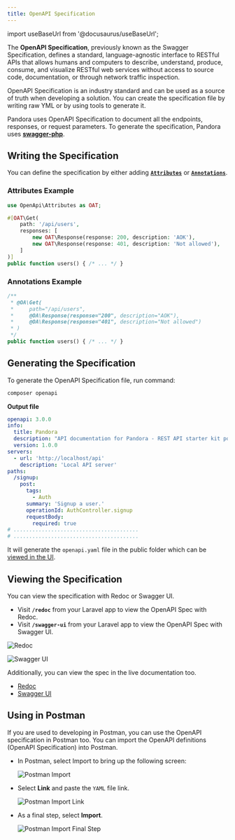 ```yaml
---
title: OpenAPI Specification
---
```


import useBaseUrl from '@docusaurus/useBaseUrl';

The **OpenAPI Specification**, previously known as the Swagger Specification, defines a standard, language-agnostic interface to RESTful APIs that allows humans and computers to describe, understand, produce, consume, and visualize RESTful web services without access to source code, documentation, or through network traffic inspection.

OpenAPI Specification is an industry standard and can be used as a source of truth when developing a solution. You can create the specification file by writing raw YML or by using tools to generate it.

Pandora uses OpenAPI Specification to document all the endpoints, responses, or request parameters. To generate the specification, Pandora uses **[swagger-php](https://github.com/zircote/swagger-php)**.

## Writing the Specification

You can define the specification by either adding **[`Attributes`](http://zircote.github.io/swagger-php/guide/attributes.html)** or **[`Annotations`](http://zircote.github.io/swagger-php/guide/annotations.html)**.

### Attributes Example

```php
use OpenApi\Attributes as OAT;

#[OAT\Get(
    path: '/api/users',
    responses: [
        new OAT\Response(response: 200, description: 'AOK'),
        new OAT\Response(response: 401, description: 'Not allowed'),
    ]
)]
public function users() { /* ... */ }
```

### Annotations Example

```php
/**
 * @OA\Get(
 *     path="/api/users",
 *     @OA\Response(response="200", description="AOK"),
 *     @OA\Response(response="401", description="Not allowed")
 * )
 */
public function users() { /* ... */ }
```

## Generating the Specification

To generate the OpenAPI Specification file, run command:

```sh
composer openapi
```

**Output file**

```yaml
openapi: 3.0.0
info:
  title: Pandora
  description: "API documentation for Pandora - REST API starter kit powered by Laravel, OpenAPI, Sanctum.\n\n- [GitHub](https://github.com/arifszn/pandora)\n- [MIT License](https://github.com/arifszn/pandora/blob/main/LICENSE)"
  version: 1.0.0
servers:
  - url: 'http://localhost/api'
    description: 'Local API server'
paths:
  /signup:
    post:
      tags:
        - Auth
      summary: 'Signup a user.'
      operationId: AuthController.signup
      requestBody:
        required: true
# ........................................
# ........................................
```

It will generate the `openapi.yaml` file in the public folder which can be [viewed in the UI](#viewing-the-specification).

## Viewing the Specification

You can view the specification with Redoc or Swagger UI.

- Visit **`/redoc`** from your Laravel app to view the OpenAPI Spec with Redoc.
- Visit **`/swagger-ui`** from your Laravel app to view the OpenAPI Spec with Swagger UI.

<p className="text--center">
  <img src={useBaseUrl('img/assets/redoc.png')} alt="Redoc" className="shadow--md"/>
</p>

<p className="text--center">
  <img src={useBaseUrl('img/assets/swagger-ui.png')} alt="Swagger UI" className="shadow--md"/>
</p>

Additionally, you can view the spec in the live documentation too.

- [Redoc](/docs/api-documentation/redoc)
- [Swagger UI](/docs/api-documentation/swagger-ui)

## Using in Postman

If you are used to developing in Postman, you can use the OpenAPI specification in Postman too. You can import the OpenAPI definitions (OpenAPI Specification) into Postman.

- In Postman, select Import to bring up the following screen:

    <p className="text--center">
        <img src={useBaseUrl('img/assets/postman-import.png')} alt="Postman Import" className="shadow--md"/>
    </p>

- Select **Link** and paste the `YAML` file link.

    <p className="text--center">
        <img src={useBaseUrl('img/assets/postman-import-link.png')} alt="Postman Import Link" className="shadow--md"/>
    </p>

- As a final step, select **Import**.

    <p className="text--center">
        <img src={useBaseUrl('img/assets/postman-import-final-step.png')} alt="Postman Import Final Step" className="shadow--md"/>
    </p>
